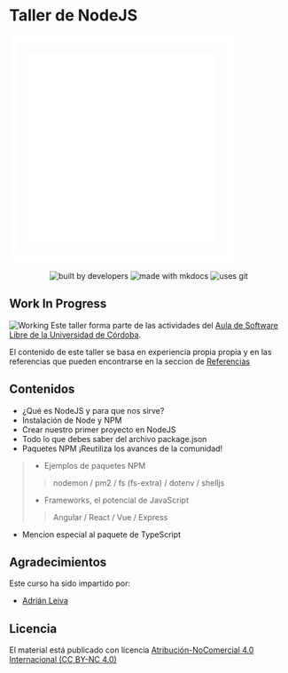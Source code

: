 # Taller de NodeJS

![Aula Software Libre de la UCO](images/logo-cuadrado-invertido.svg)

<div align="center">

![built by developers](https://img.shields.io/badge/built%20by-developers%20%3C%2F%3E-orange.svg?longCache=true&style=for-the-badge) ![made with mkdocs](https://img.shields.io/badge/made%20with-mkdocs-green.svg?longCache=true&style=for-the-badge) ![uses git](https://img.shields.io/badge/uses-git-blue.svg?longCache=true&style=for-the-badge)

</div>

## Work In Progress

![Working](https://forum.armbian.com/uploads/monthly_2019_02/banner.thumb.png.614f253c1bfac26d6c6cdadb84c1ed15.png)
Este taller forma parte de las actividades del [Aula de Software Libre de la
Universidad de Córdoba](https://www.uco.es/aulasoftwarelibre).

El contenido de este taller se basa en experiencia propia propia y en las referencias que pueden encontrarse en la seccion de [Referencias](https://aulasoftwarelibre.github.io/taller-nodeJs/referencias)

## Contenidos

* ¿Qué es NodeJS y para que nos sirve?
* Instalación de Node y NPM
* Crear nuestro primer proyecto en NodeJS
* Todo lo que debes saber del archivo package.json
* Paquetes NPM ¡Reutiliza los avances de la comunidad!

> * Ejemplos de paquetes NPM
>
> > nodemon / pm2 / fs (fs-extra) / dotenv / shelljs
>
> * Frameworks, el potencial de JavaScript
>
> > Angular / React / Vue / Express

* Mencion especial al paquete de TypeScript

## Agradecimientos

Este curso ha sido impartido por:

* [Adrián Leiva](https://github.com/leivaa21)

## Licencia

El material está publicado con licencia [Atribución-NoComercial 4.0 Internacional (CC BY-NC 4.0)](https://creativecommons.org/licenses/by-nc/4.0/deed.es)
